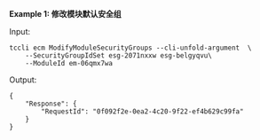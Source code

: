 **Example 1: 修改模块默认安全组**



Input: 

```
tccli ecm ModifyModuleSecurityGroups --cli-unfold-argument  \
    --SecurityGroupIdSet esg-2071nxxw esg-belgyqvu\
    --ModuleId em-06qmx7wa
```

Output: 
```
{
    "Response": {
        "RequestId": "0f092f2e-0ea2-4c20-9f22-ef4b629c99fa"
    }
}
```

